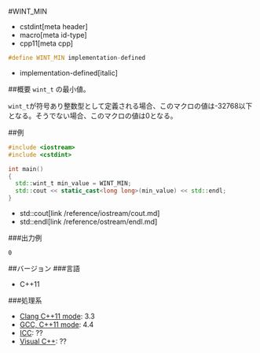 #WINT_MIN
* cstdint[meta header]
* macro[meta id-type]
* cpp11[meta cpp]

```cpp
#define WINT_MIN implementation-defined
```
* implementation-defined[italic]

##概要
`wint_t` の最小値。

`wint_t`が符号あり整数型として定義される場合、このマクロの値は-32768以下となる。そうでない場合、このマクロの値は0となる。


##例
```cpp
#include <iostream>
#include <cstdint>

int main()
{
  std::wint_t min_value = WINT_MIN;
  std::cout << static_cast<long long>(min_value) << std::endl;
}
```
* std::cout[link /reference/iostream/cout.md]
* std::endl[link /reference/ostream/endl.md]


###出力例
```
0
```


##バージョン
###言語
- C++11

###処理系
- [Clang C++11 mode](/implementation.md#clang): 3.3
- [GCC, C++11 mode](/implementation.md#gcc): 4.4
- [ICC](/implementation.md#icc): ??
- [Visual C++](/implementation.md#visual_cpp): ??

